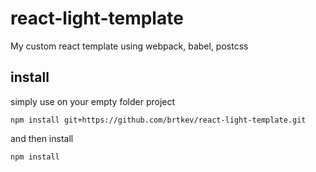 # react-light-template

My custom react template using webpack, babel, postcss

## install

simply use on your empty folder project
```
npm install git+https://github.com/brtkev/react-light-template.git
```
and then install
```
npm install
```
